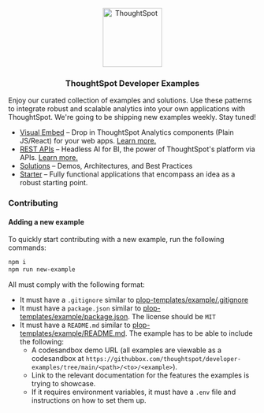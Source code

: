 <p align="center">
    <img src="https://raw.githubusercontent.com/thoughtspot/visual-embed-sdk/main/static/doc-images/images/TS-Logo-black-no-bg.svg" width=120 align="center" alt="ThoughtSpot" />
    <h3 align="center">ThoughtSpot Developer Examples</h3>
</p>

Enjoy our curated collection of examples and solutions. Use these patterns to integrate robust and scalable analytics into your own applications with ThoughtSpot.
We're going to be shipping new examples weekly. Stay tuned!

- [Visual Embed](/visual-embed) – Drop in ThoughtSpot Analytics components (Plain JS/React) for your web apps. [Learn more.](https://developers.thoughtspot.com/docs/getting-started)
- [REST APIs](/rest-apis) – Headless AI for BI, the power of ThoughtSpot's platform via APIs. [Learn more.](https://developers.thoughtspot.com/docs/rest-apis)
- [Solutions](/solutions) – Demos, Architectures, and Best Practices
- [Starter](/starter) – Fully functional applications that encompass an idea as a robust starting point.


### Contributing

#### Adding a new example

To quickly start contributing with a new example, run the following commands:

```bash
npm i
npm run new-example
```

All must comply with the following format:

- It must have a `.gitignore` similar to [plop-templates/example/.gitignore](./plop-templates/example/.gitignore)
- It must have a `package.json` similar to [plop-templates/example/package.json](./plop-templates/example/package.json). The license should be `MIT`
- It must have a `README.md` similar to [plop-templates/example/README.md](./plop-templates/example/README.md). The example has to be able to include the following:
    - A codesandbox demo URL (all examples are viewable as a codesandbox at `https://githubbox.com/thoughtspot/developer-examples/tree/main/<path>/<to>/<example>`).
    - Link to the relevant documentation for the features the examples is trying to showcase.
    - If it requires environment variables, it must have a `.env` file and instructions on how to set them up.
